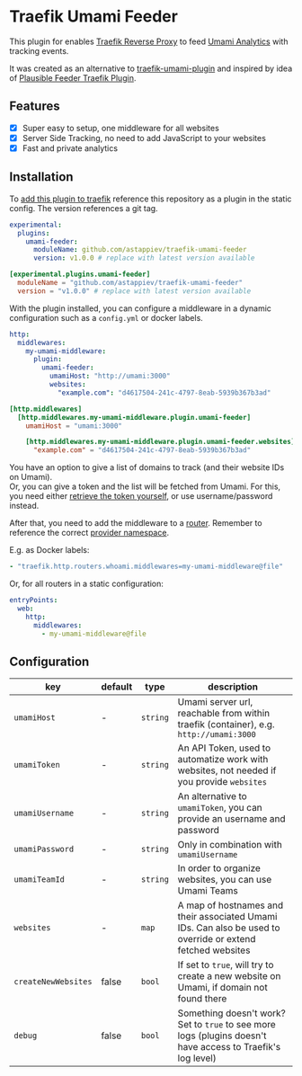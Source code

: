 # Traefik Umami Feeder

This plugin for enables [Traefik Reverse Proxy](https://traefik.io/traefik/) to feed [Umami Analytics](https://umami.is)
with tracking events.

It was created as an alternative to [traefik-umami-plugin](https://github.com/1cedsoda/traefik-umami-plugin) and
inspired by idea of [Plausible Feeder Traefik Plugin](https://github.com/safing/plausiblefeeder).

## Features

- [X] Super easy to setup, one middleware for all websites
- [X] Server Side Tracking, no need to add JavaScript to your websites
- [X] Fast and private analytics

## Installation

To [add this plugin to traefik](https://plugins.traefik.io/install) reference this repository as a plugin in the static
config.
The version references a git tag.

```yaml
experimental:
  plugins:
    umami-feeder:
      moduleName: github.com/astappiev/traefik-umami-feeder
      version: v1.0.0 # replace with latest version available
```

```toml
[experimental.plugins.umami-feeder]
  moduleName = "github.com/astappiev/traefik-umami-feeder"
  version = "v1.0.0" # replace with latest version available
```

With the plugin installed, you can configure a middleware in a dynamic configuration such as a `config.yml` or docker
labels.

```yaml
http:
  middlewares:
    my-umami-middleware:
      plugin:
        umami-feeder:
          umamiHost: "http://umami:3000"
          websites:
            "example.com": "d4617504-241c-4797-8eab-5939b367b3ad"
```

```toml
[http.middlewares]
  [http.middlewares.my-umami-middleware.plugin.umami-feeder]
    umamiHost = "umami:3000"

    [http.middlewares.my-umami-middleware.plugin.umami-feeder.websites]
      "example.com" = "d4617504-241c-4797-8eab-5939b367b3ad"
```

You have an option to give a list of domains to track (and their website IDs on Umami). \
Or, you can give a token and the list will be fetched from Umami. For this, you need
either [retrieve the token yourself](https://umami.is/docs/api/authentication), or use
username/password instead.

After that, you need to add the middleware to a [router](https://doc.traefik.io/traefik/routing/routers/#middlewares_1).
Remember to reference the
correct [provider namespace](https://doc.traefik.io/traefik/providers/overview/#provider-namespace).

E.g. as Docker labels:

```yaml
- "traefik.http.routers.whoami.middlewares=my-umami-middleware@file"
```

Or, for all routers in a static configuration:

```yaml
entryPoints:
  web:
    http:
      middlewares:
        - my-umami-middleware@file
```

## Configuration

| key                 | default | type     | description                                                                                                 |
|---------------------|---------|----------|-------------------------------------------------------------------------------------------------------------|
| `umamiHost`         | -       | `string` | Umami server url, reachable from within traefik (container), e.g. `http://umami:3000`                       |
| `umamiToken`        | -       | `string` | An API Token, used to automatize work with websites, not needed if you provide `websites`                   |
| `umamiUsername`     | -       | `string` | An alternative to `umamiToken`, you can provide an username and password                                    |
| `umamiPassword`     | -       | `string` | Only in combination with `umamiUsername`                                                                    |
| `umamiTeamId`       | -       | `string` | In order to organize websites, you can use Umami Teams                                                      |
| `websites`          | -       | `map`    | A map of hostnames and their associated Umami IDs. Can also be used to override or extend fetched websites  |
| `createNewWebsites` | false   | `bool`   | If set to `true`, will try to create a new website on Umami, if domain not found there                      |
| `debug`             | false   | `bool`   | Something doesn't work? Set to `true` to see more logs (plugins doesn't have access to Traefik's log level) |
